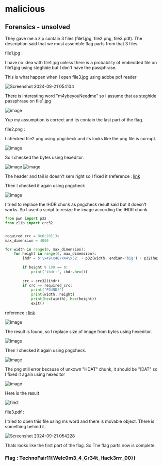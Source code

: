 # malicious
## Forensics - unsolved

They gave me a zip contain 3 files (file1.jpg, file2.png, file3.pdf). The description said that we must assemble flag parts from that 3 files. 


file1.jpg :

I have no idea with file1.jpg unless there is a probability of embedded file on file1.jpg using steghide but I don't have the passphrase.

This is what happen when I open file3.jpg using adobe pdf reader

![Screenshot 2024-09-21 054104](https://github.com/user-attachments/assets/b34937c0-2e99-4c73-a141-899abc9923d9)

There is interesting word "m4ybeyouNeedme" so I assume that as steghide passphrase on file1.jpg

![image](https://github.com/user-attachments/assets/0bebe1eb-5622-4d20-aaa8-b6f45cd949b8)

Yup my assumption is correct and its contain the last part of the flag.


file2.png :

I checked file2.png using pngcheck and its looks like the png file is corrupt.

![image](https://github.com/user-attachments/assets/bd7ee6df-10ab-48fb-baba-687ec0764e16)

So I checked the bytes using hexeditor.

![image](https://github.com/user-attachments/assets/122aa69e-f2fa-4f23-8e3a-c37ea21195f5)
![image](https://github.com/user-attachments/assets/e212f53c-95aa-4494-ac82-890a723af2ca)

The header and tail is doesn't sem right so I fixed it (reference : [link](https://medium.com/@0xwan/png-structure-for-beginner-8363ce2a9f73)

Then I checked it again using pngcheck

![image](https://github.com/user-attachments/assets/bf2f0f05-eb7e-4925-8522-d89155bb8ed4)

I tried to replace the IHDR chunk as pngcheck result said but it doesn't works. So I used a script to resize the image according the IHDR chunk.

```python
from pwn import p32
from zlib import crc32


required_crc = 0x6c20113a
max_dimension = 4000

for width in range(0, max_dimension):
    for height in range(0, max_dimension):
        ihdr = b'\x49\x48\x44\x52' + p32(width, endian='big') + p32(height, endian='big') + b'\x08\x06\x00\x00\x00'
        
        if height % 100 == 0:
            print('ihdr:', ihdr.hex())
        
        crc = crc32(ihdr)
        if crc == required_crc:
            print('FOUND!')
            print(width, height)
            print(hex(width), hex(height))
            exit()
```
reference : [link](https://ctftime.org/writeup/31187)

![image](https://github.com/user-attachments/assets/26378364-9f67-416d-9390-c516e48812da)

The result is found, so I replace size of image from bytes using hexeditor.

![image](https://github.com/user-attachments/assets/4c380c11-62c3-45a7-868e-a44471739ea1)

Then I checked it again using pngcheck.

![image](https://github.com/user-attachments/assets/f2eb6f77-cbb7-4567-901e-fd44b3e4904c)

The png still error because of unkown "HDAT" chunk, it should be "IDAT" so I fixed it again using hexeditor

![image](https://github.com/user-attachments/assets/74a3a081-1912-4a0f-b50e-f12c7c7b0016)

Here is the result

![file2](https://github.com/user-attachments/assets/7cfe2970-a329-4e11-97b4-0f7ba7225f10)


file3.pdf :

I tried to open this file using ms word and there is movable object. There is something behind it.

![Screenshot 2024-09-21 054228](https://github.com/user-attachments/assets/87b9c3df-706d-4282-90e8-9260f2e36efe)

Thats looks like the first part of the flag. So The flag parts now is complete.

### Flag : TechnoFair11{Welc0m3_4_Gr34t_Hack3rrr_00}}
